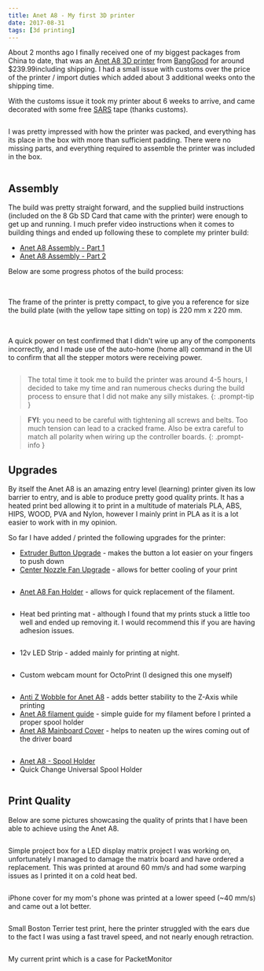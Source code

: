 ```yaml
---
title: Anet A8 - My first 3D printer
date: 2017-08-31
tags: [3d printing]
---
```


About 2 months ago I finally received one of my biggest packages from China to date, that was an [Anet A8 3D printer](https://www.banggood.com/Anet-A8-DIY-3D-Printer-Kit-1_75mm-or-0_4mm-Support-ABS-or-PLA-or-HIPS-p-1130694.html?imageAb=2&akmClientCountry=CA&cur_warehouse=CN) from [BangGood](https://www.banggood.com/) for around $239.99including shipping. I had a small issue with customs over the price of the printer / import duties which added about 3 additional weeks onto the shipping time.

With the customs issue it took my printer about 6 weeks to arrive, and came decorated with some free [SARS](https://www.sars.gov.za/) tape (thanks customs).

<img src="./001.jpg" alt="" />

I was pretty impressed with how the printer was packed, and everything has its place in the box with more than sufficient padding. There were no missing parts, and everything required to assemble the printer was included in the box.

<img src="./002.jpg" alt="" />

## Assembly
The build was pretty straight forward, and the supplied build instructions (included on the 8 Gb SD Card that came with the printer) were enough to get up and running. I much prefer video instructions when it comes to building things and ended up following these to complete my printer build:

- [Anet A8 Assembly - Part 1](https://www.youtube.com/watch?v=-tiHfzBQZpI)
- [Anet A8 Assembly - Part 2](https://www.youtube.com/watch?v=EbNocv6-OOQ)

Below are some progress photos of the build process:

<img src="./003.jpg" alt="" />

<img src="./004.jpg" alt="" />

The frame of the printer is pretty compact, to give you a reference for size the build plate (with the yellow tape sitting on top) is 220 mm x 220 mm.

<img src="./005.jpg" alt="" />

<img src="./006.jpg" alt="" />

A quick power on test confirmed that I didn't wire up any of the components incorrectly, and I made use of the auto-home (home all) command in the UI to confirm that all the stepper motors were receiving power.

<img src="./007.jpg" alt="" />

> The total time it took me to build the printer was around 4-5 hours, I decided to take my time and ran numerous checks during the build process to ensure that I did not make any silly mistakes.
{: .prompt-tip }

> **FYI**: you need to be careful with tightening all screws and belts. Too much tension can lead to a cracked frame. Also be extra careful to match all polarity when wiring up the controller boards.
{: .prompt-info }

## Upgrades
By itself the Anet A8 is an amazing entry level (learning) printer given its low barrier to entry, and is able to produce pretty good quality prints. It has a heated print bed allowing it to print in a multitude of materials PLA, ABS, HIPS, WOOD, PVA and Nylon, however I mainly print in PLA as it is a lot easier to work with in my opinion.

So far I have added / printed the following upgrades for the printer:

- [Extruder Button Upgrade](https://www.thingiverse.com/thing:1935151) - makes the button a lot easier on your fingers to push down
- [Center Nozzle Fan Upgrade](https://www.thingiverse.com/thing:1620630) - allows for better cooling of your print

<img src="./008.jpg" alt="" />

- [Anet A8 Fan Holder](https://www.thingiverse.com/thing:2373970) - allows for quick replacement of the filament.

<img src="./009.jpg" alt="" />

- Heat bed printing mat - although I found that my prints stuck a little too well and ended up removing it. I would recommend this if you are having adhesion issues.

<img src="./010.jpg" alt="" />

- 12v LED Strip - added mainly for printing at night.

<img src="./011.jpg" alt="" />

- Custom webcam mount for OctoPrint (I designed this one myself)

<img src="./012.jpg" alt="" />

- [Anti Z Wobble for Anet A8](https://www.thingiverse.com/thing:1858435) - adds better stability to the Z-Axis while printing
- [Anet A8 filament guide](https://www.thingiverse.com/thing:1764285) - simple guide for my filament before I printed a proper spool holder
- [Anet A8 Mainboard Cover](https://www.thingiverse.com/thing:2013479) - helps to neaten up the wires coming out of the driver board

<img src="./013.jpg" alt="" />

- [Anet A8 - Spool Holder](https://www.thingiverse.com/thing:2441675)
- Quick Change Universal Spool Holder

<img src="./014.jpg" alt="" />

## Print Quality
Below are some pictures showcasing the quality of prints that I have been able to achieve using the Anet A8.

<img src="./015.jpg" alt="" />

Simple project box for a LED display matrix project I was working on, unfortunately I managed to damage the matrix board and have ordered a replacement. This was printed at around 60 mm/s and had some warping issues as I printed it on a cold heat bed.

<img src="./016.jpg" alt="" />

iPhone cover for my mom's phone was printed at a lower speed (~40 mm/s) and came out a lot better.

<img src="./017.jpg" alt="" />

Small Boston Terrier test print, here the printer struggled with the ears due to the fact I was using a fast travel speed, and not nearly enough retraction.

<img src="./018.jpg" alt="" />

My current print which is a case for PacketMonitor

<img src="./019.jpg" alt="" />
